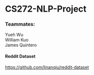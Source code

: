 # CS272-NLP-Project

### Teammates: ###   
Yueh Wu  
William Kuo  
James Quintero 


#### Reddit Dataset
https://github.com/linanqiu/reddit-dataset 

